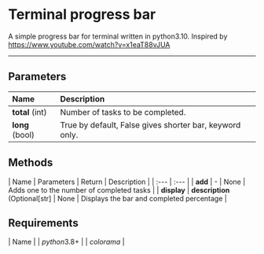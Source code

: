 # Terminal progress bar
A simple progress bar for terminal written in python3.10.
Inspired by https://www.youtube.com/watch?v=x1eaT88vJUA
***
## Parameters
| Name | Description |
| :--- | :--- |
| __total__ (int) | Number of tasks to be completed. |
| __long__ (bool) | True by default, False gives shorter bar, keyword only. |

## Methods
| Name | Parameters | Return | Description |
| :--- | :--- |
| __add__ | - | None | Adds one to the number of completed tasks |
| __display__ | __description__ (Optional[str] | None | Displays the bar and completed percentage |

## Requirements
| Name |
| $python3.8+$ |
| $colorama$ |

